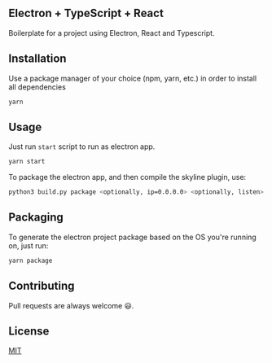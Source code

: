 ## Electron + TypeScript + React

Boilerplate for a project using Electron, React and Typescript.

## Installation

Use a package manager of your choice (npm, yarn, etc.) in order to install all dependencies

```bash
yarn
```

## Usage

Just run `start` script to run as electron app.

```bash
yarn start
```
To package the electron app, and then compile the skyline plugin, use:
```bash
python3 build.py package <optionally, ip=0.0.0.0> <optionally, listen>
```

## Packaging

To generate the electron project package based on the OS you're running on, just run:

```bash
yarn package
```

## Contributing

Pull requests are always welcome 😃.

## License

[MIT](https://choosealicense.com/licenses/mit/)
